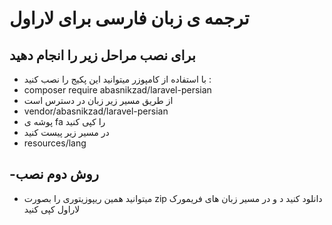 # ترجمه ی زبان فارسی برای لاراول
## برای نصب مراحل زیر را انجام دهید
* با استفاده از کامپوزر میتوانید این پکیج را نصب کنید :
* composer require abasnikzad/laravel-persian
* از طریق مسیر زیر زبان در دسترس است 
* vendor/abasnikzad/laravel-persian
* پوشه ی fa را کپی کنید
* در مسیر زیر پیست کنید
* resources/lang

## -روش دوم نصب
* میتوانید همین ریپوزیتوری را بصورت zip دانلود کنید د و در مسیر زبان های فریمورک لاراول کپی کنید
